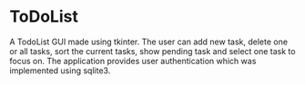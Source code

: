 # ToDoList

A TodoList GUI made using tkinter. The user can add new task, delete one or all tasks, 
sort the current tasks, show pending task and select one task to focus on.
The application provides user authentication which was implemented using sqlite3.
